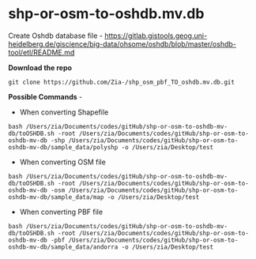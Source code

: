 # shp-or-osm-to-oshdb.mv.db
Create Oshdb database file - https://gitlab.gistools.geog.uni-heidelberg.de/giscience/big-data/ohsome/oshdb/blob/master/oshdb-tool/etl/README.md

**Download the repo**

``` git clone https://github.com/Zia-/shp_osm_pbf_TO_oshdb.mv.db.git ```

**Possible Commands** -

- When converting Shapefile

 ``` bash /Users/zia/Documents/codes/gitHub/shp-or-osm-to-oshdb-mv-db/toOSHDB.sh -root /Users/zia/Documents/codes/gitHub/shp-or-osm-to-oshdb-mv-db -shp /Users/zia/Documents/codes/gitHub/shp-or-osm-to-oshdb-mv-db/sample_data/polyshp -o /Users/zia/Desktop/test ```

- When converting OSM file

``` bash /Users/zia/Documents/codes/gitHub/shp-or-osm-to-oshdb-mv-db/toOSHDB.sh -root /Users/zia/Documents/codes/gitHub/shp-or-osm-to-oshdb-mv-db -osm /Users/zia/Documents/codes/gitHub/shp-or-osm-to-oshdb-mv-db/sample_data/map -o /Users/zia/Desktop/test ```

- When converting PBF file

``` bash /Users/zia/Documents/codes/gitHub/shp-or-osm-to-oshdb-mv-db/toOSHDB.sh -root /Users/zia/Documents/codes/gitHub/shp-or-osm-to-oshdb-mv-db -pbf /Users/zia/Documents/codes/gitHub/shp-or-osm-to-oshdb-mv-db/sample_data/andorra -o /Users/zia/Desktop/test ```